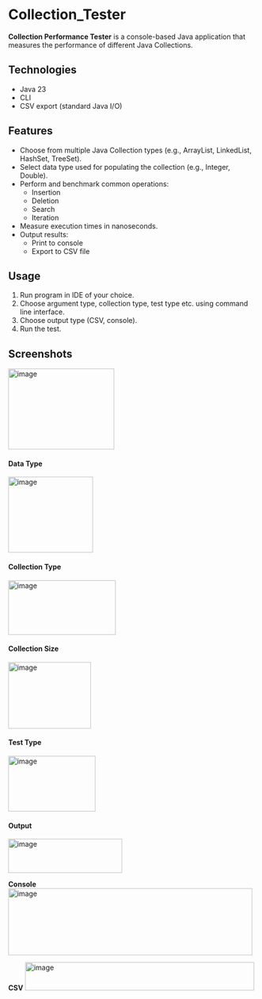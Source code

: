 # Collection_Tester
**Collection Performance Tester** is a console-based Java application that measures the performance of different Java Collections.

## Technologies
- Java 23
- CLI
- CSV export (standard Java I/O)

## Features
- Choose from multiple Java Collection types (e.g., ArrayList, LinkedList, HashSet, TreeSet).
- Select data type used for populating the collection (e.g., Integer, Double).
- Perform and benchmark common operations:
  - Insertion
  - Deletion
  - Search
  - Iteration
- Measure execution times in nanoseconds.
- Output results:
  - Print to console
  - Export to CSV file
 
## Usage
1. Run program in IDE of your choice.
2. Choose argument type, collection type, test type etc. using command line interface.
3. Choose output type (CSV, console).
4. Run the test.

## Screenshots
<img width="214" height="163" alt="image" src="https://github.com/user-attachments/assets/9675ff2c-17d4-410a-9b57-62d5c7ddfd80" />

#### Data Type
<img width="171" height="153" alt="image" src="https://github.com/user-attachments/assets/533726c1-cec9-4130-9d8d-1e9e76a49204" />

#### Collection Type
<img width="217" height="110" alt="image" src="https://github.com/user-attachments/assets/a152f20e-3a68-4d02-87ea-0d5f4fb1ef74" />

#### Collection Size
<img width="167" height="134" alt="image" src="https://github.com/user-attachments/assets/5a9a56cf-709b-41b0-aa7b-3fc2c132bba3" />

#### Test Type
<img width="176" height="112" alt="image" src="https://github.com/user-attachments/assets/15eb84fc-d24b-4aa9-8bfb-b8801a2c460c" />

#### Output
<img width="230" height="69" alt="image" src="https://github.com/user-attachments/assets/92bbf10a-18a4-4fe5-b5fe-d0962ff4da32" />

**Console**
<img width="493" height="135" alt="image" src="https://github.com/user-attachments/assets/f2473b46-8bd3-4786-b5f7-ed2401f194ba" />

**CSV**
<img width="463" height="57" alt="image" src="https://github.com/user-attachments/assets/30e00643-bd9d-4fc4-aa3b-5ff0f7725bd3" />
